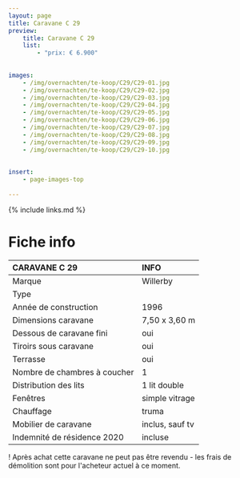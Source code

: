 ```yaml
---
layout: page
title: Caravane C 29
preview: 
    title: Caravane C 29
    list:
        - "prix: € 6.900"
        
        
images:
    - /img/overnachten/te-koop/C29/C29-01.jpg
    - /img/overnachten/te-koop/C29/C29-02.jpg
    - /img/overnachten/te-koop/C29/C29-03.jpg
    - /img/overnachten/te-koop/C29/C29-04.jpg
    - /img/overnachten/te-koop/C29/C29-05.jpg
    - /img/overnachten/te-koop/C29/C29-06.jpg
    - /img/overnachten/te-koop/C29/C29-07.jpg
    - /img/overnachten/te-koop/C29/C29-08.jpg
    - /img/overnachten/te-koop/C29/C29-09.jpg
    - /img/overnachten/te-koop/C29/C29-10.jpg
    
    
insert:
    - page-images-top
    
---
```


{% include links.md %}



# Fiche info 

CARAVANE C 29               | INFO        | 
:---------------------------|:------------|
Marque                      |Willerby
Type                        |
Année de construction       |1996
Dimensions caravane         |7,50 x 3,60 m
Dessous de caravane fini    |oui
Tiroirs sous caravane       |oui
Terrasse                    |oui
Nombre de chambres à coucher|1
Distribution des lits       |1 lit double
Fenêtres                    |simple vitrage
Chauffage                   |truma
Mobilier de caravane        |inclus, sauf tv
Indemnité de résidence 2020 |incluse

! Après achat cette caravane ne peut pas être revendu - les frais de démolition sont pour l'acheteur actuel à ce moment. 